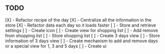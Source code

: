 ## TODO

[X] - Refactor recipe of the day
[X] - Centralize all the information in the store
[X] - Refactor data each day so it loads faster
[ ] - Store and retrieve settings
[ ] - Create icon
[ ] - Create view for shopping list
[ ] - Add remove from shopping list
[ ] - Store shopping list
[ ] - Create 3 days view
[ ] - Store information of 3 days view
[ ] - Create mechanism to add and remove days or a special view for 1, 3 and 5 days
[ ] - Create ui
